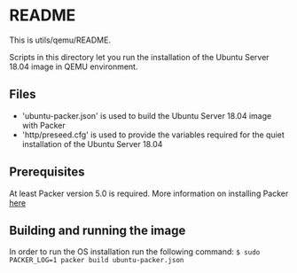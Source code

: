 # README

This is utils/qemu/README.

Scripts in this directory let you run the installation of the Ubuntu Server 18.04 image in QEMU environment.

## Files

* 'ubuntu-packer.json' is used to build the Ubuntu Server 18.04 image with Packer
* 'http/preseed.cfg' is used to provide the variables required for the quiet installation of the Ubuntu Server 18.04

## Prerequisites
At least Packer version 5.0 is required. More information on installing Packer [here](https://learn.hashicorp.com/tutorials/packer/getting-started-install?in=packer/getting-started)

## Building and running the image

In order to run the OS installation run the following command:
```$ sudo PACKER_LOG=1 packer build ubuntu-packer.json```
